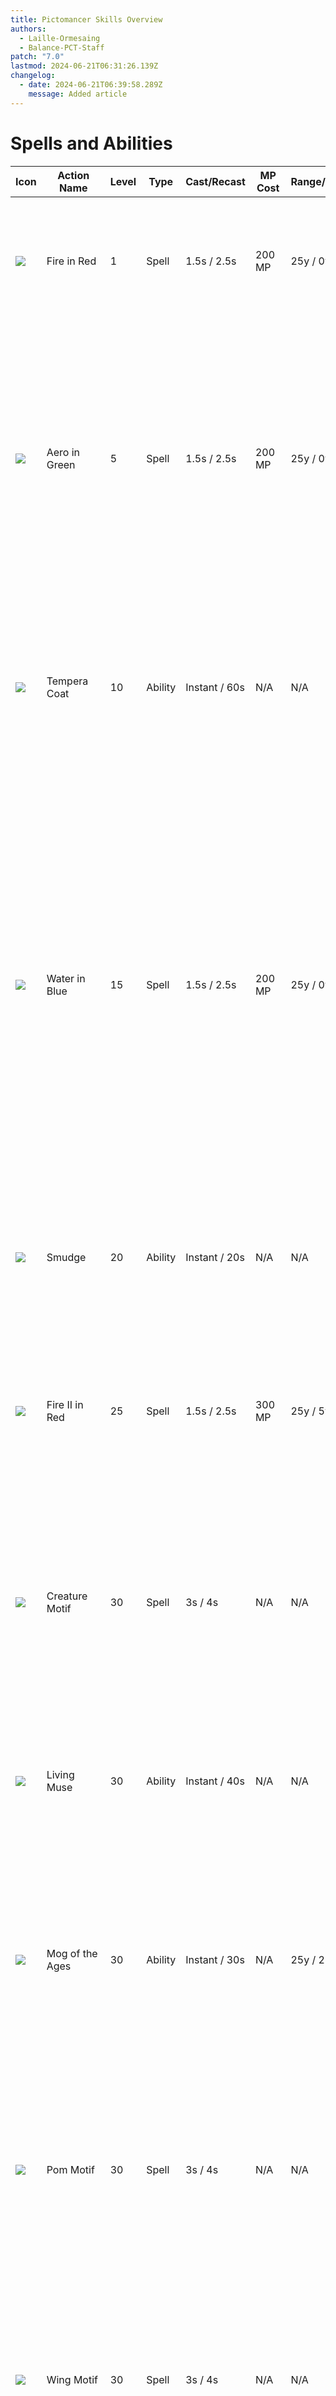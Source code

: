 ```yaml
---
title: Pictomancer Skills Overview
authors:
  - Laille-Ormesaing
  - Balance-PCT-Staff
patch: "7.0"
lastmod: 2024-06-21T06:31:26.139Z
changelog:
  - date: 2024-06-21T06:39:58.289Z
    message: Added article
---
```

# Spells and Abilities

| Icon  | Action Name               | Level | Type    | Cast/Recast    | MP Cost | Range/Radius | Description                                                                                                                                                                                                                                                                                                                                                                                                                                                                                                                                                                                                                                                                                                                                                                                                                                                                                                                                                                                    |
|-------|---------------------------|-------|---------|----------------|---------|--------------|------------------------------------------------------------------------------------------------------------------------------------------------------------------------------------------------------------------------------------------------------------------------------------------------------------------------------------------------------------------------------------------------------------------------------------------------------------------------------------------------------------------------------------------------------------------------------------------------------------------------------------------------------------------------------------------------------------------------------------------------------------------------------------------------------------------------------------------------------------------------------------------------------------------------------------------------------------------------------------------------|
| ![](https://cdn.discordapp.com/attachments/1250592959573790750/1250594224429334609/Fire_in_Red.png?ex=66756562&is=667413e2&hm=0bf9fbaad04d6133b0689a529dd3cd048b2227b0ef1aa03a7c2a9f121fe9d146&) | Fire in Red               | 1     | Spell   | 1.5s / 2.5s    | 200 MP  | 25y / 0y     | Deals fire damage with a potency of 400.<br>Additional Effect: Grants Aetherhues<br>Duration: 30s<br>This action is affected by Hyperphantasia.                                                                                                                                                                                                                                                                                                                                                                                                                                                                                                                                                                                                                                                                                                                                                                                                                                                |
| ![](https://cdn.discordapp.com/attachments/1250592959573790750/1250594190103150725/Aero_in_Green.png?ex=66756559&is=667413d9&hm=134edb01fde48f55f53edc7be52ed67232df5ae6d3b076286947082a42aa83b2&) | Aero in Green             | 5     | Spell   | 1.5s / 2.5s    | 200 MP  | 25y / 0y     | Deals wind damage with a potency of 440.<br>Additional Effect: Grants Aetherhues II<br>Duration: 30s<br>Can only be executed while under the effect of Aetherhues.<br>This action cannot be assigned to a hotbar. Fire in Red changes to Aero in Green when requirements for execution are met.                                                                                                                                                                                                                                                                                                                                                                                                                                                                                                                                                                                                                                                                                                |
| ![](https://cdn.discordapp.com/attachments/1250592959573790750/1250594323062329364/Tempera_Coat.png?ex=66756579&is=667413f9&hm=b9d5334d442f7437c2759cc79b5107ba992f299d1514bf1fe286c79cc62741a6&) | Tempera Coat              | 10    | Ability | Instant / 60s  | N/A     | N/A          | Creates a barrier around self that absorbs damage totaling 20% of maximum HP.<br>Duration: 10s<br>Reduces the recast time of Tempera Coat by 60 seconds when barrier is completely absorbed.                                                                                                                                                                                                                                                                                                                                                                                                                                                                                                                                                                                                                                                                                                                                                                                                   |
| ![](https://cdn.discordapp.com/attachments/1250592959573790750/1250594324236996619/Water_in_Blue.png?ex=66756579&is=667413f9&hm=ef4ff070f49f5b955be9ed93770c96e830a699aed48f0cd2a6dc813f2cdf57d2&) | Water in Blue             | 15    | Spell   | 1.5s / 2.5s    | 200 MP  | 25y / 0y     | Deals water damage with a potency of 480.<br>Additional Effect: Increases Palette Gauge by 25<br>Additional Effect: Grants White Paint<br>Maximum Stacks: 5<br>Can only be executed while under the effect of Aetherhues II.<br>This action is affected by Hyperphantasia.<br>This action cannot be assigned to a hotbar.<br>Aero in Green changes to Water in Blue when requirements for execution are met.                                                                                                                                                                                                                                                                                                                                                                                                                                                                                                                                                                                   |
| ![](https://cdn.discordapp.com/attachments/1250592959573790750/1250594270784651305/Smudge.png?ex=6675656d&is=667413ed&hm=6b12984d081f7a876ce3c4711373442dbb47d18c4cf02a62dc4322fe1b5142af&) | Smudge                    | 20    | Ability | Instant / 20s  | N/A     | N/A          | Quickly dash 15 yalms forward.<br>Additional Effect: Increases movement speed<br>Duration: 5s<br>Cannot be executed while bound.                                                                                                                                                                                                                                                                                                                                                                                                                                                                                                                                                                                                                                                                                                                                                                                                                                                               |
| ![](https://cdn.discordapp.com/attachments/1250592959573790750/1250594192254701620/Fire_II_in_Red.png?ex=6675655a&is=667413da&hm=c71de984682c5c156cde798278a698309dc614caaf07b97a552cc4693b11d9f1&) | Fire II in Red            | 25    | Spell   | 1.5s / 2.5s    | 300 MP  | 25y / 5y     | Deals fire damage with a potency of 80 to target and all enemies nearby it.<br>Additional Effect: Grants Aetherhues<br>Duration: 30s<br>This action is affected by Hyperphantasia.                                                                                                                                                                                                                                                                                                                                                                                                                                                                                                                                                                                                                                                                                                                                                                                                             |
| ![](https://cdn.discordapp.com/attachments/1250592959573790750/1250594191743123616/Creature_Motif.png?ex=6675655a&is=667413da&hm=9e11b98787fcc12d051dce28daf5c26c90def06f964a3ec4da4a0a03cc82a080&) | Creature Motif            | 30    | Spell   | 3s / 4s        | N/A     | N/A          | Paints a creature motif.<br>This action changes when placed on the hotbar in order of Pom Motif, Wing Motif, Claw Motif, and Maw Motif when executed in succession.<br>Cast immediately when used outside of combat.                                                                                                                                                                                                                                                                                                                                                                                                                                                                                                                                                                                                                                                                                                                                                                           |
| ![](https://cdn.discordapp.com/attachments/1250592959573790750/1250594226002067568/Living_Muse.png?ex=66756562&is=667413e2&hm=164077fd302a79c3b3bfcc07f990568bd2a1c6bf74cd2e35247d5b99d71ea8d3&) | Living Muse               | 30    | Ability | Instant / 40s  | N/A     | N/A          | Renders your depiction of a creature to life.<br>Maximum Charges: 3<br>Can only be executed when a Creature Motif is depicted on the Creature Canvas.                                                                                                                                                                                                                                                                                                                                                                                                                                                                                                                                                                                                                                                                                                                                                                                                                                          |
| ![](https://cdn.discordapp.com/attachments/1250592959573790750/1250594226459115650/Mog_of_the_Ages.png?ex=66756562&is=667413e2&hm=8196312280b7a4a07dc436c962f8cb73e4382e8a1e4e43572104d6fbd606199b&) | Mog of the Ages           | 30    | Ability | Instant / 30s  | N/A     | 25y / 25y    | Render your moogle portrait to life, dealing unaspected damage to target and all enemies nearby it with a potency of 1,100 for the first enemy, and 50% less for all remaining enemies.<br>Can only be executed while Moogle Portrait is active.                                                                                                                                                                                                                                                                                                                                                                                                                                                                                                                                                                                                                                                                                                                                               |
| ![](https://cdn.discordapp.com/attachments/1250592959573790750/1250594269488480286/Pom_Motif.png?ex=6675656c&is=667413ec&hm=05d109a089ea3166a6e339c2f302ef36d34fc059e31335b1a64da8ff0e5a6484&) | Pom Motif                 | 30    | Spell   | 3s / 4s        | N/A     | N/A          | Paints a pom.<br>Cast immediately when used outside of combat.<br>This action cannot be assigned to the hotbar. Creature Motif changes to Pom Motif when requirements for execution are met.                                                                                                                                                                                                                                                                                                                                                                                                                                                                                                                                                                                                                                                                                                                                                                                                   |
| ![](https://cdn.discordapp.com/attachments/1250592959573790750/1250594353710235769/Wing_Motif.png?ex=66756580&is=66741400&hm=5cce0ee85c2a77a78d8a3682127e1cfaaedc52ecbfec98a694a9ad6dca905853&) | Wing Motif                | 30    | Spell   | 3s / 4s        | N/A     | N/A          | Paints a pair of wings.<br>Cast immediately when used outside of combat.<br>This action cannot be assigned to a hotbar. Creature Motif changes to Wing Motif when requirements for execution are met.                                                                                                                                                                                                                                                                                                                                                                                                                                                                                                                                                                                                                                                                                                                                                                                          |
| ![](https://cdn.discordapp.com/attachments/1250592959573790750/1250594269694132318/Pom_Muse.png?ex=6675656c&is=667413ec&hm=497c280bbe85b1032a86f6f5763bb11d5eb245375ceabaf496e9e3da18a19801&) | Pom Muse                  | 30    | Ability | Instant / 40s  | N/A     | 25y / 5y     | Renders a rain of poms, dealing unaspected damage to target and all enemies nearby it with a potency of 1,000 for the first enemy, and 50% less for all remaining enemies.<br>Additional Effect: Adds Depiction of Pom to the Creature Canvas.<br>Maximum Charges: 3<br>Can only be executed while pom is painted on Creature Canvas.<br>This action cannot be assigned to a hotbar. Living Muse changes to Pom Muse when requirements for execution are met.                                                                                                                                                                                                                                                                                                                                                                                                                                                                                                                                  |
| ![](https://cdn.discordapp.com/attachments/1250592959573790750/1250594353945251880/Winged_Muse.png?ex=66756580&is=66741400&hm=8ba9c5e36e0674002993f603b230a24d415b951664f83235d3e3029ce9ce026f&) | Winged Muse               | 30    | Ability | Instant / 40s  | N/A     | 25y / 5y     | Render a pair of windborne wings, dealing unaspected damage to target and all enemies nearby it with a potency of 1,000 for the first enemy, and 50% less for all remaining enemies.<br>Additional Effect: Adds Depiction of Wings to the Creature Canvas.<br>Also paints a Moogle Portrait when Depiction of Pom and Depiction of Wings are rendered on the Creature Canvas.<br>Maximum Charges: 3<br>Can only be executed while a pair of wings is painted on the Creature Canvas.<br>This action cannot be assigned to a hotbar. Living Muse changes to Winged Muse when requirements for execution are met.                                                                                                                                                                                                                                                                                                                                                                                |
| ![](https://cdn.discordapp.com/attachments/1250592959573790750/1250594189872205864/Aero_II_in_Green.png?ex=66756559&is=667413d9&hm=9549e3db24abd396e628179c9d9d0a79588b9f224f719d131a94215b4597b835&) | Aero II in Green          | 35    | Spell   | 1.5s / 2.5s    | 300 MP  | 25y / 5y     | Deals wind damage with a potency of 100 to target and all enemies nearby it.<br>Additional Effect: Grants Aetherhues II<br>Duration: 30s<br>Can only be executed while under the effect of Aetherhues.<br>This action is affected by Hyperphantasia.<br>This action cannot be assigned to a hotbar. Fire II in Red changes to Aero II in Green when requirements for execution are met.                                                                                                                                                                                                                                                                                                                                                                                                                                                                                                                                                                                                        |
| ![](https://cdn.discordapp.com/attachments/1250592959573790750/1250594324001849435/Water_II_in_Blue.png?ex=66756579&is=667413f9&hm=7f14946369c4890ee8d15caad96a452fefee177e11e3846d515ce8cfc6466501&) | Water II in Blue          | 45    | Spell   | 1.5s / 2.5s    | 300 MP  | 25y / 5y     | Deals water damage with a potency of 120 to target and all enemies nearby it.<br>Additional Effect: Increases Palette Gauge by 25<br>Additional Effect: Grants White Paint<br>Maximum Stacks: 5<br>Can only be executed while under the effect of Aetherhues II. This action is affected by Hyperphantasia.<br>This action cannot be assigned to a hotbar. Aero II in Green changes to Water II in Blue when requirements for execution are met.                                                                                                                                                                                                                                                                                                                                                                                                                                                                                                                                               |
| ![](https://cdn.discordapp.com/attachments/1250592959573790750/1250594353504849980/Weapon_Motif.png?ex=66756580&is=66741400&hm=af7f815a51bd603ec403c4d08b0a531831403e63445a2e03c03f503cddb30733&) | Weapon Motif              | 50    | Spell   | 3s / 4s        | N/A     | N/A          | Paints a weapon motif.<br>This action changes to Hammer Motif when placed on the hotbar.<br>Cast immediately when used outside of combat.                                                                                                                                                                                                                                                                                                                                                                                                                                                                                                                                                                                                                                                                                                                                                                                                                                                      |
| ![](https://cdn.discordapp.com/attachments/1250592959573790750/1250594271929569290/Steel_Muse.png?ex=6675656d&is=667413ed&hm=6ccac352ee037ee72f4a2ede6f6796fe0e6aea89a0c612f0ea34517623342019&) | Steel Muse                | 50    | Ability | Instant / 60s  | N/A     | N/A          | Render your depiction of a weapon to life.<br>Maximum Charges: 2<br>Can only be executed in combat and when a Weapon Motif is depicted on the Weapon Canvas.                                                                                                                                                                                                                                                                                                                                                                                                                                                                                                                                                                                                                                                                                                                                                                                                                                   |
| ![](https://cdn.discordapp.com/attachments/1250592959573790750/1250594225272262769/Hammer_Stamp.png?ex=66756562&is=667413e2&hm=1720d59c4c8396a4a14b4e94e3df0ce97aaac691c42a978e9fde77ce96f4233f&) | Hammer Stamp              | 50    | Spell   | Instant / 2.5s | N/A     | 25y / 5y     | Deals unaspected damage as a critical direct hit with a potency of 520 for the first enemy, and 50% less for all remaining enemies.<br>Can only be executed while under the effect of Hammer Time.                                                                                                                                                                                                                                                                                                                                                                                                                                                                                                                                                                                                                                                                                                                                                                                             |
| ![](https://cdn.discordapp.com/attachments/1250592959573790750/1250594225012211792/Hammer_Motif.png?ex=66756562&is=667413e2&hm=dc7b934133ec93d63a7af389303c5c80faeaca89c740a2d514271fd461ee1d97&) | Hammer Motif              | 50    | Spell   | 3s / 4s        | N/A     | N/A          | Paints a hammer.<br>Cast immediately when used outside of combat.<br>This action cannot be assigned to a hotbar.<br>Weapon Motif changes to Hammer Motif when requirements for execution are met.                                                                                                                                                                                                                                                                                                                                                                                                                                                                                                                                                                                                                                                                                                                                                                                              |
| ![](https://cdn.discordapp.com/attachments/1250592959573790750/1250594322508808274/Striking_Muse.png?ex=66756579&is=667413f9&hm=ac89e354e1c5957b6cb60edb9212186725adf5dd36051ac101eb72ff66613812&) | Striking Muse             | 50    | Ability | Instant / 60s  | N/A     | 25y / 0y     | Render a mighty hammer, granting three stacks of Hammer Time.<br>Duration: 30s<br>Maximum Charges: 2<br>Can only be executed while in combat and when a hammer is painted on the Weapon Canvas.<br>This action cannot be assigned to a hotbar. Steel Muse changes to Striking Muse when requirements for execution are met.                                                                                                                                                                                                                                                                                                                                                                                                                                                                                                                                                                                                                                                                    |
| ![](https://cdn.discordapp.com/attachments/1250592959573790750/1250594190593884201/Blizzard_in_Cyan.png?ex=66756559&is=667413d9&hm=5f07688a19015817ffcd65a65b19ecdc4e7b7c1054274a0826a97b435cec609f&) | Blizzard in Cyan          | 60    | Spell   | 2.3s / 3.3s    | 300 MP  | 25y / 0y     | Deals ice damage with a potency of 700.<br>Additional Effect: Grants Aetherhues<br>Duration: 30s<br>Can only be executed while under the effect of Subtractive Palette and Aetherhues.<br>This action is affected by Hyperphantasia.                                                                                                                                                                                                                                                                                                                                                                                                                                                                                                                                                                                                                                                                                                                                                           |
| ![](https://cdn.discordapp.com/attachments/1250592959573790750/1250594190337769585/Blizzard_II_in_Cyan.png?ex=66756559&is=667413d9&hm=f5d1cf47248e7ecb6f64ad3f89ad15f379443f84f9ca0c89e00de64cd15b22d8&) | Blizzard II in Cyan       | 60    | Spell   | 2.3s / 3.3s    | 400 MP  | 25y / 5y     | Deals ice damage with a potency of 160 to target and all enemies nearby it.<br>Additional Effect: Grants Aetherhues<br>Duration: 30s<br>Can only be executed while under the effect of Subtractive Palette.<br>This action is affected by Hyperphantasia.                                                                                                                                                                                                                                                                                                                                                                                                                                                                                                                                                                                                                                                                                                                                      |
| ![](https://cdn.discordapp.com/attachments/1250592959573790750/1250594322752213012/Subtractive_Palette.png?ex=66756579&is=667413f9&hm=4e22b4bb267069d1cc47734f536bcfd4b405079df1d4a701f352b5200bfafbfb&) | Subtractive Palette       | 60    | Ability | Instant / 1s   | N/A     | N/A          | Grants 3 stacks of Subtractive Palette.<br>Additional Effect: Grants Monochrome Tones<br>Monochrome Tones Effect: Converts one stack of White Paint into Black Paint<br>Palette Gauge Cost: 50                                                                                                                                                                                                                                                                                                                                                                                                                                                                                                                                                                                                                                                                                                                                                                                                 |
| ![](https://cdn.discordapp.com/attachments/1250592959573790750/1250594322118873149/Stone_in_Yellow.png?ex=66756579&is=667413f9&hm=1f78ebed4f8497b136bb8acacafe8018cb246a40ad7824f486c7710ae5a584ed&) | Stone in Yellow           | 60    | Spell   | 2.3s / 3.3s    | 300 MP  | 25y / 0y     | Deals earth damage with a potency of 740.<br>Additional Effect: Grants Aetherhues II<br>Duration: 30s<br>Can only be executed while under the effect of Subtractive Palette and Aetherhues.<br>This action is affected by Hyperphantasia.<br>This action cannot be assigned to a hotbar. Blizzard in Cyan changes to Stone in Yellow when requirements for execution are met.                                                                                                                                                                                                                                                                                                                                                                                                                                                                                                                                                                                                                  |
| ![](https://cdn.discordapp.com/attachments/1250592959573790750/1250594321845977109/Stone_II_in_Yellow.png?ex=66756579&is=667413f9&hm=3dc6bb8e05689f4b998e7cae00fb93d5095cdcce48ce44e4e822b11337b8ccdf&) | Stone II in Yellow        | 60    | Spell   | 2.3s / 3.3s    | 400 MP  | 25y / 5y     | Deals earth damage with a potency of 180 to target and all enemies nearby it.<br>Additional Effect: Grants Aetherhues II<br>Duration: 30s<br>Can only be executed while under the effect of Subtractive Palette and Aetherhues.<br>This action is affected by Hyperphantasia.<br>This action cannot be assigned to a hotbar. Blizzard II in Cyan changes to Stone II in Yellow when requirements for execution are met.                                                                                                                                                                                                                                                                                                                                                                                                                                                                                                                                                                        |
| ![](https://cdn.discordapp.com/attachments/1250592959573790750/1250594323762778182/Thunder_in_Magenta.png?ex=66756579&is=667413f9&hm=f552c6246b9e2be1388d2cc1d5c45d2421fab13513f929b4149029049567d1e1&) | Thunder in Magenta        | 60    | Spell   | 2.3s / 3.3s    | 300 MP  | 25y / 0y     | Deals lightning damage with a potency of 780.<br>Additional Effect: Grants White Paint<br>Maximum Stacks: 5<br>Can only be executed while under the effect of Subtractive Palette and Aetherhues II.<br>This action is affected by Hyperphantasia.<br>This action cannot be assigned to a hotbar. Stone in Yellow changes to Thunder in Magenta when requirements for execution are met.                                                                                                                                                                                                                                                                                                                                                                                                                                                                                                                                                                                                       |
| ![](https://cdn.discordapp.com/attachments/1250592959573790750/1250594323553321032/Thunder_II_in_Magenta.png?ex=66756579&is=667413f9&hm=dd58675448d698a9bc3153966988a34fadaff7f9b279075dafc3db5fa189b4f7&) | Thunder II in Magenta     | 60    | Spell   | 2.3s / 3.3s    | 400 MP  | 25y / 5y     | Deals lightning damage with a potency of 200 to target and all enemies nearby it.<br>Additional Effect: Grants White Paint<br>Maximum Stacks: 5<br>Can only be executed while under the effect of Subtractive Palette and Aetherhues.<br>This action is affected by Hyperphantasia.<br>This action cannot be assigned to a hotbar. Stone II in Yellow changes to Thunder II in Magenta when requirements for execution are met.                                                                                                                                                                                                                                                                                                                                                                                                                                                                                                                                                                |
| ![](https://cdn.discordapp.com/attachments/1250592959573790750/1250594225792221224/Landscape_Motif.png?ex=66756562&is=667413e2&hm=dad5a3fdba5a82ed1359ec82642f2386ce26ddc1bdecec19c0ba5aa0355a3b08&) | Landscape Motif           | 70    | Spell   | 3s / 4s        | N/A     | N/A          | Paints a landscape motif.<br>This action changes to Starry Sky Motif when placed on the hotbar.<br>Cast immediately when used outside of combat.                                                                                                                                                                                                                                                                                                                                                                                                                                                                                                                                                                                                                                                                                                                                                                                                                                               |
| ![](https://cdn.discordapp.com/attachments/1250592959573790750/1250594270428004382/Scenic_Muse.png?ex=6675656c&is=667413ec&hm=d4f248d6d49b78b12ff9668405673ca24d601ba6d5c82e74c1c7004235fa439a&) | Scenic Muse               | 70    | Ability | Instant / 120s | N/A     | N/A          | Render your depiction of a landscape to life.<br>Can only be executed in combat and when a Landscape Motif is depicted on the Landscape Canvas.                                                                                                                                                                                                                                                                                                                                                                                                                                                                                                                                                                                                                                                                                                                                                                                                                                                |
| ![](https://cdn.discordapp.com/attachments/1250592959573790750/1250594271699140649/Starry_Sky_Motif.png?ex=6675656d&is=667413ed&hm=c160b92ec3e0193221f9090e9322a79d754e28fba1ab33b0e3ee22f9bfb7cfba&) | Starry Sky Motif          | 70    | Spell   | 3s / 4s        | N/A     | N/A          | Paints a starry sky.<br>Cast immediately when used outside of combat.<br>This action cannot be assigned to a hotbar. Landscape Motif changes to Starry Sky Motif when requirements for execution are met.                                                                                                                                                                                                                                                                                                                                                                                                                                                                                                                                                                                                                                                                                                                                                                                      |
| ![](https://cdn.discordapp.com/attachments/1250592959573790750/1250594271451418695/Starry_Muse.png?ex=6675656d&is=667413ed&hm=cb38c2202d49bf1b247db5cde690f1698762862ad691e951107f73681d4fd91d&) | Starry Muse               | 70    | Ability | Instant / 120s | N/A     | 0y / 30y     | Render a star streaming sky over a magicked landscape, increasing damage dealt by self and nearby party members by 5%.<br>Duration: 20s<br>Additional Effect: Grants Subtractive Spectrum<br>Duration: 30s<br>Additional Effect: Grants Inspiration and 5 stacks of Hyperphantasia<br>Duration: 30s<br>Inspiration Effect: Reduces cast time and recast time of Star Prism and Aetherhue spells by 25% while standing within the bounds of the magicked landscape<br>Effect expires when all stacks of Hyperphantasia are consumed.<br>Additional Effect: Grants Rainbow Bright upon consuming all 5 stacks of Hyperphantasia<br>Rainbow Bright Effect: Rainbow Drip can be cast immediately and has a reduced recast timer<br>Additional Effect: Grants Starstruck<br>Duration: 20s<br>Can only be executed while a starry sky is painted on the Landscape Canvas.<br>This action cannot be assigned to a hotbar. Scenic Muse changes to Starry Muse when requirements for execution are met. |
| ![](https://cdn.discordapp.com/attachments/1250592959573790750/1250594225532178473/Holy_in_White.png?ex=66756562&is=667413e2&hm=a4a5f2d03f07402f2131c1c801ef920a58ba0c5e8d733534ecdfdd82ef87fd0f&) | Holy in White             | 80    | Spell   | Instant / 2.5s | 200 MP  | 25y / 5y     | Deals unaspected damage to target and all enemies nearby it with a potency of 480 for the first enemy, and 50% less for all remaining enemies.<br>Can only be executed while under the effect of White Paint.<br>This action is affected by Hyperphantasia.                                                                                                                                                                                                                                                                                                                                                                                                                                                                                                                                                                                                                                                                                                                                    |
| ![](https://cdn.discordapp.com/attachments/1250592959573790750/1250594224739586118/Hammer_Brush.png?ex=66756562&is=667413e2&hm=dc002203df2ffc7f1ce1ddaf88b81af42dd139246872827abbd063024ac43fcc&) | Hammer Brush              | 86    | Spell   | Instant / 2.5s | NN/A    | 25y / 5y     | Deals unaspected damage as a critical direct hit with a potency of 580 for the first enemy, and 50% less for all remaining enemies.<br>Combo Action: Hammer Stamp<br>Can only be executed while under the effect of Hammer Time.<br>This action cannot be assigned to a hotbar. Hammer Stamp changes to Hammer Brush when requirements for execution are met.                                                                                                                                                                                                                                                                                                                                                                                                                                                                                                                                                                                                                                  |
| ![](https://cdn.discordapp.com/attachments/1250592959573790750/1250594226698321950/Polishing_Hammer.png?ex=66756562&is=667413e2&hm=1bd525e6f1ccd8af5213308309eb1aa0a4ad12dde4c7d544487a357f5b404e95&) | Polishing Hammer          | 86    | Spell   | Instant / 2.5s | N/A     | 25y / 5y     | Deals unaspected damage as a critical direct hit with a potency of 640 for the first enemy, and 50% less for all remaining enemies.<br>Combo Action: Hammer Brush<br>Can only be executed while under the effect of Hammer Time.<br>This action cannot be assigned to a hotbar. Hammer Brush changes to Polishing Hammer when requirements for execution are met.                                                                                                                                                                                                                                                                                                                                                                                                                                                                                                                                                                                                                              |
| ![](https://cdn.discordapp.com/attachments/1250592959573790750/1250594323276370071/Tempera_Grassa.png?ex=66756579&is=667413f9&hm=e21189e6d8f068aeda4d2f3680919429bf977f49b38472887d643b1e3b9a1795&) | Tempera Grassa            | 88    | Ability | Instant / 1.5s | N/A     | 0y / 30y     | Creates a barrier around self and all nearby party members that absorbs damage totaling 10% of maximum HP.<br>Duration: 10s<br>Reduces the recast time of Tempera Coat by 30 seconds when barrier is completely absorbed.<br>Can only be executed when under the effect of Tempura Coat.                                                                                                                                                                                                                                                                                                                                                                                                                                                                                                                                                                                                                                                                                                       |
| ![](https://cdn.discordapp.com/attachments/1250592959573790750/1250594191449395282/Comet_in_Black.png?ex=6675655a&is=667413da&hm=29a45cfed4112b4700f11fe057baab3b1f2f6d2525687883de5c5a4d8ca8c4ae&) | Comet in Black            | 90    | Spell   | Instant / 3.3s | 300 MP  | 25y / 5y     | Deals unaspected damage to target and all enemies nearby it with a potency of 780 for the first enemy, and 50% less for all remaining enemies.<br>Can only be executed while under the effect of Black Paint and Monochrome Tones.<br>This action is affected by Hyperphantasia.                                                                                                                                                                                                                                                                                                                                                                                                                                                                                                                                                                                                                                                                                                               |
| ![](https://cdn.discordapp.com/attachments/1250592959573790750/1250594269949857904/Rainbow_Drip.png?ex=6675656c&is=667413ec&hm=1269dd9592874029b563d622309fd433191f84893b276637aac155d1ee2c87f1&) | Rainbow Drip              | 92    | Spell   | 4s / 6s        | N/A     | 25y / 25y    | Deals unaspected damage to all enemies in a straight line before you with a potency of 900 for the first enemy, and 50% less for all remaining enemies.<br>Additional Effect: Grants White Paint<br>When Rainbow Bright is active, Rainbow Drip can be cast immediately and its recast timer is reduced.                                                                                                                                                                                                                                                                                                                                                                                                                                                                                                                                                                                                                                                                                       |
| ![](https://cdn.discordapp.com/attachments/1250592959573790750/1250594190891421886/Claw_Motif.png?ex=6675655a&is=667413da&hm=ae5d87ca839daee37734d5158058ddc467e0ca832b6ba68cecb1514671450f75&) | Claw Motif                | 96    | Spell   | 3s / 4s        | N/A     | N/A          | Paints a claw.<br>Cast immediately when used outside of combat.<br>This action cannot be assigned to a hotbar. Creature Motif changes to Claw Motif when requirements for execution are met.                                                                                                                                                                                                                                                                                                                                                                                                                                                                                                                                                                                                                                                                                                                                                                                                   |
| ![](https://cdn.discordapp.com/attachments/1250592959573790750/1250594226215981138/Maw_Motif.png?ex=66756562&is=667413e2&hm=39bb5aafdd610405cf18b88145ef764e3b2cd203edd50f2fc3ac712f430e16eb&) | Maw Motif                 | 96    | Spell   | 3s / 4s        | N/A     | N/A          | Paints a set of fangs.<br>Cast immediately when used outside of combat.<br>This action cannot be assigned to a hotbar. Creature Motif changes to Maw Motif when requirements for execution are met.                                                                                                                                                                                                                                                                                                                                                                                                                                                                                                                                                                                                                                                                                                                                                                                            |
| ![](https://cdn.discordapp.com/attachments/1250592959573790750/1250594191189344328/Clawed_Muse.png?ex=6675655a&is=667413da&hm=37783213eeac799b36b4da2c365e5c7d996370216863de974cfa2d21e05c2c70&) | Clawed Muse               | 96    | Ability | Instant / 40s  | N/A     | 25y / 5y     | Render a sharpened claw, dealing unaspected damage to target and all enemies nearby it with a potency of 1,000 for the first enemy, and 50% less for all remaining enemies.<br>Additional Effect: Adds Depiction of Claw to the Creature Canvas<br>Maximum Charges: 3<br>Can only be executed while a claw is painted on the Creature Canvas.<br>This action cannot be assigned to a hotbar. Living Muse changes to Clawed Muse when requirements for execution are met.                                                                                                                                                                                                                                                                                                                                                                                                                                                                                                                       |
| ![](https://cdn.discordapp.com/attachments/1250592959573790750/1250594191969357955/Fanged_Muse.png?ex=6675655a&is=667413da&hm=3ceac77a148be4ac8f611a7cf0dad729018dbfa432687306c5c2fac45368d523&) | Fanged Muse               | 96    | Ability | Instant / 40s  | N/A     | 25y / 5y     | Render a set of ferocious fangs, dealing unaspected damage to target and all enemies nearby it with a potency of 1,000 for the first enemy, and 50% less for all remaining enemies.<br>Additional Effect: Adds Depiction of Fangs to the Creature Canvas<br>Also paints a Madeen Portrait when Depiction of Pom, Depiction of Wings, Depiction of Claw, and Depiction of Fangs are rendered on the Creature Canvas.<br>All depictions are removed from the canvas upon execution.<br>Maximum Charges: 3<br>Can only be executed while fangs are painted on the Creature Canvas.<br>This action cannot be assigned to a hotbar. Living Muse changes to Fanged Muse when requirements for execution are met.                                                                                                                                                                                                                                                                                     |
| ![](https://cdn.discordapp.com/attachments/1250592959573790750/1250594270193254491/Retribution_of_the_Madeen.png?ex=6675656c&is=667413ec&hm=67619201ece90a1ebdeb6a7a61009b90cbfb7fb7232cb94728946569f27bcdd7&) | Retribution of the Madeen | 96    | Ability | Instant / 30s  | N/A     | 25y / 5y     | Render your Madeen portrait to life, dealing unaspected damage to target and all enemies nearby it with a potency of 1,300 for the first enemy, and 50% less for all remaining enemies.<br>Can only be executed while Madeen Portrait is active.<br>This action cannot be assigned to a hotbar. Mog of the Ages changes to Retribution of the Madeen when requirements for execution are met.                                                                                                                                                                                                                                                                                                                                                                                                                                                                                                                                                                                                  |
| ![](https://cdn.discordapp.com/attachments/1250592959573790750/1250594271174725712/Star_Prism.png?ex=6675656d&is=667413ed&hm=f0879d6b72d714d89e83505de65d8bc4bd77d88c52574ef0dcdf7cbbd4485f4b&) | Star Prism                | 100   | Spell   | Instant / 2.5s | N/A     | 25y / 5y     | Deals unaspected damage with a potency of 1,300 for the first enemy, and 50% less for all remaining enemies.<br>Additional Effect: Restores HP of all party members nearby target<br>Cure Potency: 400<br>Can only be executed while under the effect of Starstruck.<br>This action is affected by Hyperphantasia.                                                                                                                                                                                                                                                                                                                                                                                                                                                                                                                                                                                                                                                                             |

# Traits

| Icon  | Action Name             | Level | Description                                                                                                                                                                                                                                                                                  |
|-------|-------------------------|-------|----------------------------------------------------------------------------------------------------------------------------------------------------------------------------------------------------------------------------------------------------------------------------------------------|
| ![](https://ffxiv.gamerescape.com/w/images/thumb/b/b4/Maim_and_Mend_Icon.png/40px-Maim_and_Mend_Icon.png) | Maim and Mend           | 20    | Increases base action damage and HP restoration by 10%.                                                                                                                                                                                                                                      |
| ![](https://ffxiv.gamerescape.com/w/images/thumb/9/99/Maim_and_Mend_II_Icon.png/40px-Maim_and_Mend_II_Icon.png) | Maim and Mend II        | 40    | Increases base action damage and HP restoration by 30%.                                                                                                                                                                                                                                      |
| ![](https://ffxiv.gamerescape.com/w/images/a/aa/Palette_Gauge_Icon.png) | Palette Gauge           | 60    | Allows for Palette Gauge accumulation upon landing Water in Blue and Water II in Blue.                                                                                                                                                                                                       |
| ![](https://ffxiv.gamerescape.com/w/images/c/ca/Enhanced_Artistry_I_Icon.png) | Enhanced Artistry I     | 80    | Grants White Paint upon the landing of Water in Blue, Water II in Blue, Thunder in Magenta, and Thunder II in Magenta.                                                                                                                                                                       |
| ![](https://ffxiv.gamerescape.com/w/images/7/76/Enhanced_Pictomancy_I_Icon.png) | Enhanced Pictomancy I   | 82    | Grants 5 stacks of Hyperphantasia upon executing Starry Muse.<br>Duration: 30s                                                                                                                                                                                                               |
| ![](https://ffxiv.gamerescape.com/w/images/5/51/Enhanced_Smudge_Icon.png) | Enhanced Smudge         | 84    | Increases movement speed after executing Smudge.<br>Duration: 5s                                                                                                                                                                                                                             |
| ![](https://ffxiv.gamerescape.com/w/images/1/1e/Enhanced_Pictomancy_II_Icon.png) | Enhanced Pictomancy II  | 86    | Hammer Stamp changes to Hammer Brush upon execution, which in turn changes to Polishing Hammer upon execution.<br>Additionally allows the accumulation of charges for consecutive uses of Striking Muse.<br>Maximum Charges: 2                                                               |
| ![](https://ffxiv.gamerescape.com/w/images/1/1c/Enhanced_Tempura_Icon.png) | Enhanced Tempera        | 88    | Allows the execution of Tempera Grassa.<br>Can only be executed while under the effect of Tempera Coat.                                                                                                                                                                                      |
| ![](https://ffxiv.gamerescape.com/w/images/4/48/Enhanced_Palette_Icon.png) | Enhanced Palette        | 90    | Grants Monochrome Tones upon executing Subtractive Palette.<br>Monochrome Tones Effect: Converts one stack of White Paint into Black Paint                                                                                                                                                   |
| ![](https://ffxiv.gamerescape.com/w/images/0/05/Enhanced_Pictomancy_III_Icon.png) | Enhanced Pictomancy III | 92    | Grants Rainbow Bright upon consuming all stacks of Hyperphantasia. Stacks may be depleted by casting aetherhue spells.<br>Duration: 30s                                                                                                                                                      |
| ![](https://ffxiv.gamerescape.com/w/images/f/f2/Enhanced_Swiftcast_Icon.png) | Enhanced Swiftcast      | 94    | Reduces Swiftcast recast time to 40 seconds.                                                                                                                                                                                                                                                 |
| ![](https://ffxiv.gamerescape.com/w/images/9/96/Pictomancy_Mastery_Icon.png) | Pictomancy Mastery      | 94    | Increases the potency of Fire in Red to 400, Aero in Green to 440, Water in Blue to 480, Hammer Stamp to 520, Blizzard in Cyan to 700, Stone in <br>Yellow to 740, Thunder in Magenta to 780, Holy in White to 480, Hammer Brush to 580, Polishing Hammer to 640, and Comet in Black to 780. |
| ![](https://ffxiv.gamerescape.com/w/images/f/f7/Enhanced_Pictomancy_IV_Icon.png) | Enhanced Pictomancy IV  | 96    | Allows a third charge of Living Muse. In addition, Claw Motif and Maw Motif may now be performed after executing Living Muse.                                                                                                                                                                |
| ![](https://ffxiv.gamerescape.com/w/images/b/b6/Enhanced_Addle_Icon.png) | Enhanced Addle          | 98    | Extends the duration of Addle to 15 seconds.                                                                                                                                                                                                                                                 |
| ![](https://ffxiv.gamerescape.com/w/images/8/83/Enhanced_Pictomancy_V_Icon.png) | Enhanced Pictomancy V   | 100   | Grants Starstruck upon executing Starry Muse.<br>Duration: 20s                                                                                                                                                                                                                               |